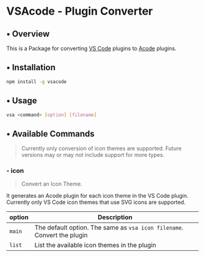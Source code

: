 # VSAcode - Plugin Converter

## • Overview
This is a Package for converting [VS Code](https://code.visualstudio.com/) plugins to [Acode](https://acode.app/) plugins.

## • Installation
```sh
npm install -g vsacode
```

## • Usage
```sh
vsa <command> [option] [filename]
```

## • Available Commands
> Currently only conversion of icon themes are supported. Future versions may or may not include support for more types.

### - icon
> Convert an Icon Theme.

It generates an Acode plugin for each icon theme in the VS Code plugin. Currently only VS Code icon themes that use SVG icons are supported.

| option | Description |
| ---------- | ----------- |
| `main`     | The default option. The same as `vsa icon filename`. Convert the plugin |
| `list` | List the available icon themes in the plugin |
